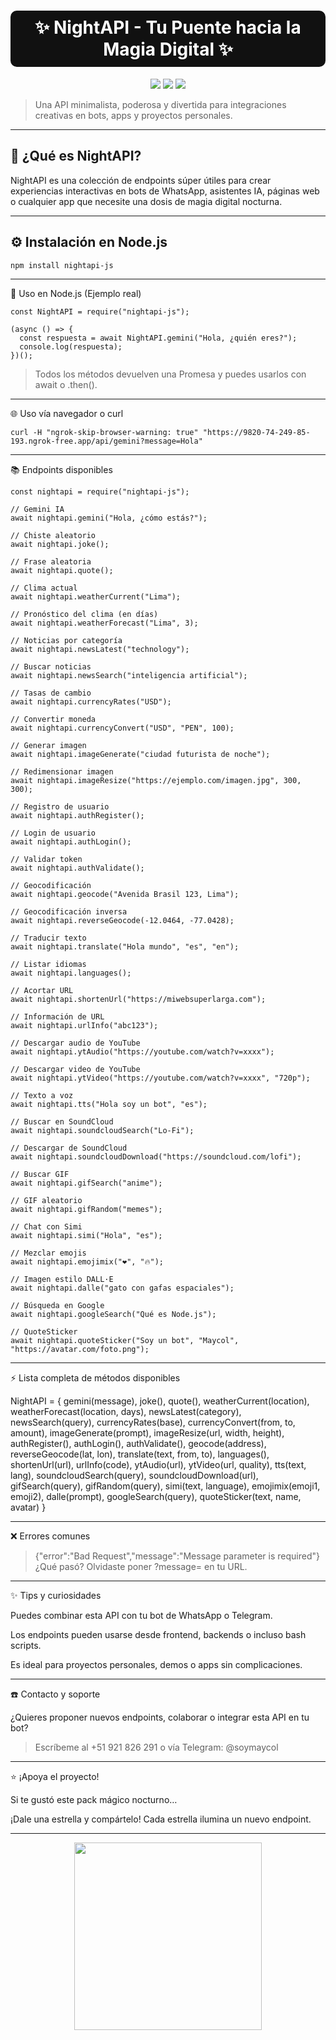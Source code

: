 <h1 align="center" style="color:#fff;background:#111;padding:10px;border-radius:10px;">✨ NightAPI - Tu Puente hacia la Magia Digital ✨</h1>

<p align="center">
  <img src="https://img.shields.io/badge/version-1.0.0-purple?style=flat-square" />
  <img src="https://img.shields.io/badge/status-estable-green?style=flat-square" />
  <img src="https://img.shields.io/badge/creador-SoyMaycol-blueviolet?style=flat-square" />
</p>

> Una API minimalista, poderosa y divertida para integraciones creativas en bots, apps y proyectos personales.

---

## 🌌 ¿Qué es NightAPI?

NightAPI es una colección de endpoints súper útiles para crear experiencias interactivas en bots de WhatsApp, asistentes IA, páginas web o cualquier app que necesite una dosis de magia digital nocturna.

---

## ⚙️ Instalación en Node.js

```bash
npm install nightapi-js
```

---

🧠 Uso en Node.js (Ejemplo real)
```
const NightAPI = require("nightapi-js");

(async () => {
  const respuesta = await NightAPI.gemini("Hola, ¿quién eres?");
  console.log(respuesta);
})();
```
> Todos los métodos devuelven una Promesa y puedes usarlos con await o .then().




---

🌐 Uso vía navegador o curl
```
curl -H "ngrok-skip-browser-warning: true" "https://9820-74-249-85-193.ngrok-free.app/api/gemini?message=Hola"
```

---

📚 Endpoints disponibles

```
const nightapi = require("nightapi-js");

// Gemini IA
await nightapi.gemini("Hola, ¿cómo estás?");

// Chiste aleatorio
await nightapi.joke();

// Frase aleatoria
await nightapi.quote();

// Clima actual
await nightapi.weatherCurrent("Lima");

// Pronóstico del clima (en días)
await nightapi.weatherForecast("Lima", 3);

// Noticias por categoría
await nightapi.newsLatest("technology");

// Buscar noticias
await nightapi.newsSearch("inteligencia artificial");

// Tasas de cambio
await nightapi.currencyRates("USD");

// Convertir moneda
await nightapi.currencyConvert("USD", "PEN", 100);

// Generar imagen
await nightapi.imageGenerate("ciudad futurista de noche");

// Redimensionar imagen
await nightapi.imageResize("https://ejemplo.com/imagen.jpg", 300, 300);

// Registro de usuario
await nightapi.authRegister();

// Login de usuario
await nightapi.authLogin();

// Validar token
await nightapi.authValidate();

// Geocodificación
await nightapi.geocode("Avenida Brasil 123, Lima");

// Geocodificación inversa
await nightapi.reverseGeocode(-12.0464, -77.0428);

// Traducir texto
await nightapi.translate("Hola mundo", "es", "en");

// Listar idiomas
await nightapi.languages();

// Acortar URL
await nightapi.shortenUrl("https://miwebsuperlarga.com");

// Información de URL
await nightapi.urlInfo("abc123");

// Descargar audio de YouTube
await nightapi.ytAudio("https://youtube.com/watch?v=xxxx");

// Descargar video de YouTube
await nightapi.ytVideo("https://youtube.com/watch?v=xxxx", "720p");

// Texto a voz
await nightapi.tts("Hola soy un bot", "es");

// Buscar en SoundCloud
await nightapi.soundcloudSearch("Lo-Fi");

// Descargar de SoundCloud
await nightapi.soundcloudDownload("https://soundcloud.com/lofi");

// Buscar GIF
await nightapi.gifSearch("anime");

// GIF aleatorio
await nightapi.gifRandom("memes");

// Chat con Simi
await nightapi.simi("Hola", "es");

// Mezclar emojis
await nightapi.emojimix("❤️", "🔥");

// Imagen estilo DALL·E
await nightapi.dalle("gato con gafas espaciales");

// Búsqueda en Google
await nightapi.googleSearch("Qué es Node.js");

// QuoteSticker
await nightapi.quoteSticker("Soy un bot", "Maycol", "https://avatar.com/foto.png");
```

---

⚡ Lista completa de métodos disponibles

NightAPI = {
  gemini(message),
  joke(),
  quote(),
  weatherCurrent(location),
  weatherForecast(location, days),
  newsLatest(category),
  newsSearch(query),
  currencyRates(base),
  currencyConvert(from, to, amount),
  imageGenerate(prompt),
  imageResize(url, width, height),
  authRegister(),
  authLogin(),
  authValidate(),
  geocode(address),
  reverseGeocode(lat, lon),
  translate(text, from, to),
  languages(),
  shortenUrl(url),
  urlInfo(code),
  ytAudio(url),
  ytVideo(url, quality),
  tts(text, lang),
  soundcloudSearch(query),
  soundcloudDownload(url),
  gifSearch(query),
  gifRandom(query),
  simi(text, language),
  emojimix(emoji1, emoji2),
  dalle(prompt),
  googleSearch(query),
  quoteSticker(text, name, avatar)
}


---

❌ Errores comunes

> {"error":"Bad Request","message":"Message parameter is required"}
¿Qué pasó?
Olvidaste poner ?message= en tu URL.




---

✨ Tips y curiosidades

Puedes combinar esta API con tu bot de WhatsApp o Telegram.

Los endpoints pueden usarse desde frontend, backends o incluso bash scripts.

Es ideal para proyectos personales, demos o apps sin complicaciones.



---

☎️ Contacto y soporte

¿Quieres proponer nuevos endpoints, colaborar o integrar esta API en tu bot?

> Escríbeme al +51 921 826 291 o vía Telegram: @soymaycol




---

⭐ ¡Apoya el proyecto!

Si te gustó este pack mágico nocturno…

¡Dale una estrella y compártelo!
Cada estrella ilumina un nuevo endpoint.


---

<p align="center">
  <img src="https://i.imgur.com/ZLhJv1V.gif" width="300"/>
</p>
